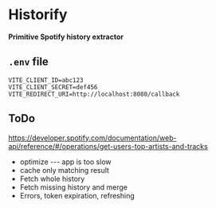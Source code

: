 # Historify

**Primitive Spotify history extractor**

## `.env` file

```
VITE_CLIENT_ID=abc123
VITE_CLIENT_SECRET=def456
VITE_REDIRECT_URI=http://localhost:8080/callback
```

## ToDo

https://developer.spotify.com/documentation/web-api/reference/#/operations/get-users-top-artists-and-tracks

- optimize --- app is too slow
- cache only matching result
- Fetch whole history
- Fetch missing history and merge
- Errors, token expiration, refreshing
